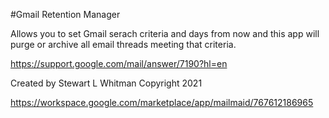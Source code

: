#Gmail Retention Manager

Allows you to set Gmail serach criteria and days from now and this app will purge or archive all email threads meeting that criteria.

https://support.google.com/mail/answer/7190?hl=en

Created by Stewart L Whitman
Copyright 2021

https://workspace.google.com/marketplace/app/mailmaid/767612186965

